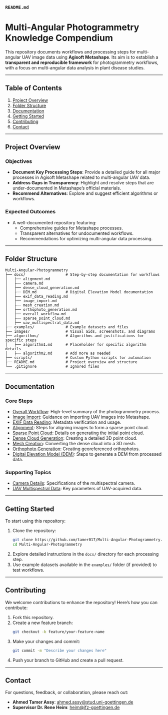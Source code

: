 ### `README.md`  
# Multi-Angular Photogrammetry Knowledge Compendium  

This repository documents workflows and processing steps for multi-angular UAV image data using **Agisoft Metashape**. Its aim is to establish a **transparent and reproducible framework** for photogrammetry workflows, with a focus on multi-angular data analysis in plant disease studies.  

---

## Table of Contents  
1. [Project Overview](#project-overview)  
2. [Folder Structure](#folder-structure)  
3. [Documentation](#documentation)  
4. [Getting Started](#getting-started)  
5. [Contributing](#contributing)  
6. [Contact](#contact)  

---

## Project Overview  

### Objectives  
- **Document Key Processing Steps**: Provide a detailed guide for all major processes in Agisoft Metashape related to multi-angular UAV data.  
- **Address Gaps in Transparency**: Highlight and resolve steps that are under-documented in Metashape’s official materials.  
- **Recommend Alternatives**: Explore and suggest efficient algorithms or workflows.  

### Expected Outcomes  
- A well-documented repository featuring:  
  - Comprehensive guides for Metashape processes.  
  - Transparent alternatives for undocumented workflows.  
  - Recommendations for optimizing multi-angular data processing.  

---

## Folder Structure  

```plaintext  
Multi-Angular-Photogrammetry  
├── docs/                  # Step-by-step documentation for workflows  
│   ├── alignment.md  
│   ├── camera.md  
│   ├── dense_cloud_generation.md  
│   ├── DEM.md             # Digital Elevation Model documentation  
│   ├── exif_data_reading.md  
│   ├── image_import.md  
│   ├── mesh_creation.md  
│   ├── orthophoto_generation.md  
│   ├── overall_workflow.md  
│   ├── sparse_point_cloud.md  
│   ├── uav_multispectral_data.md  
├── examples/              # Example datasets and files  
├── images/                # Visual aids, screenshots, and diagrams  
├── algorithms/            # Algorithms and justifications for specific steps  
│   ├── algorithm1.md      # Placeholder for specific algorithm details  
│   ├── algorithm2.md      # Add more as needed  
├── scripts/               # Custom Python scripts for automation  
├── README.md              # Project overview and structure  
└── .gitignore             # Ignored files  
```  

---

## Documentation  

### Core Steps  
- [Overall Workflow](docs/overall_workflow.md): High-level summary of the photogrammetry process.  
- [Image Import](docs/image_import.md): Guidance on importing UAV images into Metashape.  
- [EXIF Data Reading](docs/exif_data_reading.md): Metadata verification and usage.  
- [Alignment](docs/alignment.md): Steps for aligning images to form a sparse point cloud.  
- [Sparse Point Cloud](docs/sparse_point_cloud.md): Details on generating the initial point cloud.  
- [Dense Cloud Generation](docs/dense_cloud_generation.md): Creating a detailed 3D point cloud.  
- [Mesh Creation](docs/mesh_creation.md): Converting the dense cloud into a 3D mesh.  
- [Orthophoto Generation](docs/orthophoto_generation.md): Creating georeferenced orthophotos.  
- [Digital Elevation Model (DEM)](docs/DEM.md): Steps to generate a DEM from processed data.  

### Supporting Topics  
- [Camera Details](docs/camera.md): Specifications of the multispectral camera.  
- [UAV Multispectral Data](docs/uav_multispectral_data.md): Key parameters of UAV-acquired data.  

---

## Getting Started  

To start using this repository:  

1. Clone the repository:  
   ```bash  
   git clone https://github.com/tamer017/Multi-Angular-Photogrammetry.git  
   cd Multi-Angular-Photogrammetry  
   ```  
2. Explore detailed instructions in the `docs/` directory for each processing step.  
3. Use example datasets available in the `examples/` folder (if provided) to test workflows.  

---

## Contributing  

We welcome contributions to enhance the repository! Here’s how you can contribute:  

1. Fork this repository.  
2. Create a new feature branch:  
   ```bash  
   git checkout -b feature/your-feature-name  
   ```  
3. Make your changes and commit:  
   ```bash  
   git commit -m "Describe your changes here"  
   ```  
4. Push your branch to GitHub and create a pull request.  

---


## Contact  

For questions, feedback, or collaboration, please reach out:  
- **Ahmed Tamer Assy**: [ahmed.assy@stud.uni-goettingen.de](mailto:ahmed.assy@stud.uni-goettingen.de)  
- **Supervisor Dr. Rene Heim**: [heim@ifz-goettingen.de](mailto:heim@ifz-goettingen.de)  


























